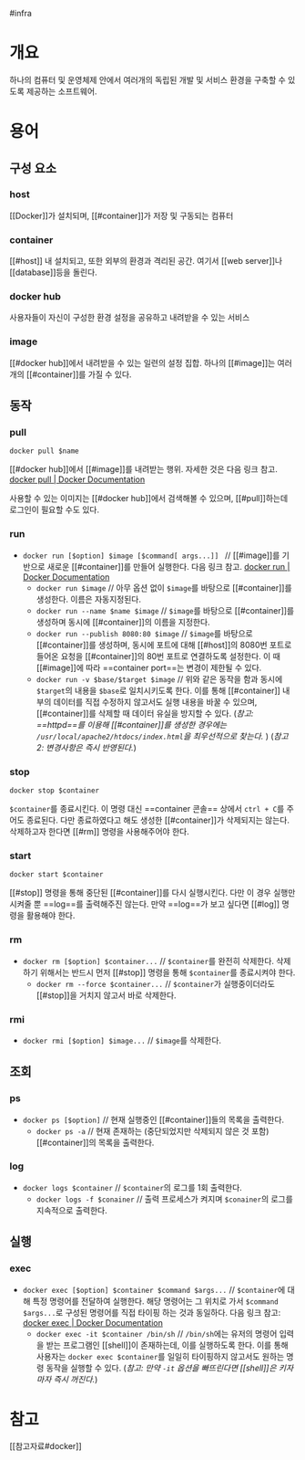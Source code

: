 #infra 

# 개요
하나의 컴퓨터 및 운영체제 안에서 여러개의 독립된 개발 및 서비스 환경을 구축할 수 있도록 제공하는 소프트웨어.

# 용어
## 구성 요소
### host
[[Docker]]가 설치되며, [[#container]]가 저장 및 구동되는 컴퓨터
### container
[[#host]] 내 설치되고, 또한 외부의 환경과 격리된 공간. 여기서 [[web server]]나 [[database]]등을 돌린다.
### docker hub
사용자들이 자신이 구성한 환경 설정을 공유하고 내려받을 수 있는 서비스
### image
[[#docker hub]]에서 내려받을 수 있는 일련의 설정 집합. 하나의 [[#image]]는 여러개의 [[#container]]를 가질 수 있다.

## 동작
### pull
`docker pull $name`

[[#docker hub]]에서 [[#image]]를 내려받는 행위. 자세한 것은 다음 링크 참고. [docker pull | Docker Documentation](https://docs.docker.com/engine/reference/commandline/pull/)

사용할 수 있는 이미지는 [[#docker hub]]에서 검색해볼 수 있으며, [[#pull]]하는데 로그인이 필요할 수도 있다.

### run
- `docker run [$option] $image [$command[ args...]] ` // [[#image]]를 기반으로 새로운 [[#container]]를 만들어 실행한다. 다음 링크 참고. [docker run | Docker Documentation](https://docs.docker.com/engine/reference/commandline/run/)
	- `docker run $image` // 아무 옵션 없이 `$image`를 바탕으로 [[#container]]를 생성한다. 이름은 자동지정된다.
	- `docker run --name $name $image` // `$image`를 바탕으로 [[#container]]를 생성하며 동시에 [[#container]]의 이름을 지정한다.
	- `docker run --publish 8080:80 $image` // `$image`를 바탕으로 [[#container]]를 생성하며, 동시에 포트에 대해 [[#host]]의 8080번 포트로 들어온 요청을 [[#container]]의 80번 포트로 연결하도록 설정한다. 이 때 [[#image]]에 따라 ==container port==는 변경이 제한될 수 있다.
	- `docker run -v $base/$target $image` // 위와 같은 동작을 함과 동시에 `$target`의 내용을 `$base`로 일치시키도록 한다. 이를 통해 [[#container]] 내부의 데이터를 직접 수정하지 않고서도 실행 내용을 바꿀 수 있으며, [[#container]]를 삭제할 때 데이터 유실을 방지할 수 있다. (*참고: ==httpd==를 이용해 [[#container]]를 생성한 경우에는 `/usr/local/apache2/htdocs/index.html`을 최우선적으로 찾는다.* ) (*참고 2: 변경사항은 즉시 반영된다.*)

### stop
`docker stop $container`

`$container`를 종료시킨다. 이 명령 대신 ==container 콘솔== 상에서 `ctrl + C`를 주어도 종료된다. 다만 종료하였다고 해도 생성한 [[#container]]가 삭제되지는 않는다. 삭제하고자 한다면 [[#rm]] 명령을 사용해주어야 한다.

### start
`docker start $container`

[[#stop]] 명령을 통해 중단된 [[#container]]를 다시 실행시킨다. 다만 이 경우 실행만 시켜줄 뿐 ==log==를 출력해주진 않는다. 만약 ==log==가 보고 싶다면 [[#log]] 명령을 활용해야 한다.

### rm
- `docker rm [$option] $container...` // `$container`를 완전히 삭제한다. 삭제하기 위해서는 반드시 먼저 [[#stop]] 명령을 통해 `$container`를 종료시켜야 한다.
	- `docker rm --force $container...` // `$container`가 실행중이더라도 [[#stop]]을 거치지 않고서 바로 삭제한다.

### rmi
- `docker rmi [$option] $image...` // `$image`를 삭제한다.

## 조회
### ps
- `docker ps [$option]` // 현재 실행중인 [[#container]]들의 목록을 출력한다.
	- `docker ps -a` // 현재 존재하는 (중단되었지만 삭제되지 않은 것 포함) [[#container]]의 목록을 출력한다.

### log
- `docker logs $container` // `$container`의 로그를 1회 출력한다.
	- `docker logs -f $conainer` // 출력 프로세스가 켜지며 `$conainer`의 로그를 지속적으로 출력한다.

## 실행
### exec
- `docker exec [$option] $container $command $args...` // `$container`에 대해 특정 명령어를 전달하여 실행한다. 해당 명령어는 그 위치로 가서 `$command $args...`로 구성된 명령어를 직접 타이핑 하는 것과 동일하다. 다음 링크 참고: [docker exec | Docker Documentation](https://docs.docker.com/engine/reference/commandline/exec/)
	- `docker exec -it $container /bin/sh` // `/bin/sh`에는 유저의 명령어 입력을 받는 프로그램인 [[shell]]이 존재하는데, 이를 실행하도록 한다. 이를 통해 사용자는 `docker exec $container`를 일일히 타이핑하지 않고서도 원하는 명령 동작을 실행할 수 있다. (*참고: 만약 `-it` 옵션을 빠뜨린다면 [[shell]]은 키자마자 즉시 꺼진다.*)

# 참고
[[참고자료#docker]]
